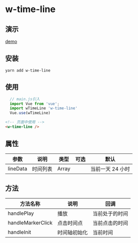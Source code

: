 # w-time-line

## 演示

[demo](https://wangyoujin1.github.io/w-time-line/#/)

## 安装

```
yarn add w-time-line
```

## 使用

```js
  // main.js引入
  import Vue from 'vue';
  import wTimeLine 'w-time-line'
  Vue.use(wTimeLine)
```

```html
<!-- 页面中使用 -->
<w-time-line />
```

## 属性

| 参数     | 说明     | 类型  | 可选 | 默认             |
| -------- | -------- | ----- | ---- | ---------------- |
| lineData | 时间列表 | Array |      | 当前一天 24 小时 |

## 方法

| 方法名称          | 说明         | 回调           |
| ----------------- | ------------ | -------------- |
| handlePlay        | 播放         | 当前处于的时间 |
| handleMarkerClick | 点击时间点   | 当前点击的时间 |
| handleInit        | 时间轴初始化 | 当前时间       |
